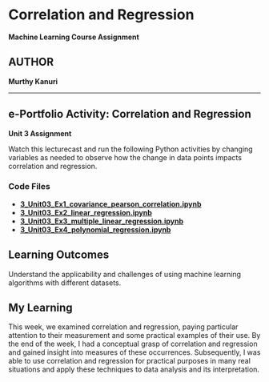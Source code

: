 # Correlation and Regression

**Machine Learning Course Assignment**

## AUTHOR

**Murthy Kanuri**


---

## e-Portfolio Activity: Correlation and Regression

**Unit 3 Assignment**

Watch this lecturecast and run the following Python activities by changing variables as needed to observe how the change in data points impacts correlation and regression.

### Code Files

- **[3\_Unit03_Ex1_covariance_pearson_correlation.ipynb](https://github.com/m-kanuri/m-kanuri.github.io/blob/main/MachineLearning/Unit03/Unit03_Ex1_covariance_pearson_correlation.ipynb)**
- **[3\_Unit03_Ex2_linear_regression.ipynb](https://github.com/m-kanuri/m-kanuri.github.io/blob/main/MachineLearning/Unit03/Unit03_Ex2_linear_regression.ipynb)**
- **[3\_Unit03_Ex3_multiple_linear_regression.ipynb](https://github.com/m-kanuri/m-kanuri.github.io/blob/main/MachineLearning/Unit03/Unit03_Ex3_multiple_linear_regression.ipynb)**
- **[3\_Unit03_Ex4_polynomial_regression.ipynb](https://github.com/m-kanuri/m-kanuri.github.io/blob/main/MachineLearning/Unit03/Unit03_Ex4_polynomial_regression.ipynb)** 

## Learning Outcomes

Understand the applicability and challenges of using machine learning algorithms with different datasets.

## My Learning

This week, we examined correlation and regression, paying particular attention to their measurement and some practical examples of their use. By the end of the week, I had a conceptual grasp of correlation and regression and gained insight into measures of these occurrences. Subsequently, I was able to use correlation and regression for practical purposes in many real situations and apply these techniques to data analysis and its interpretation.
